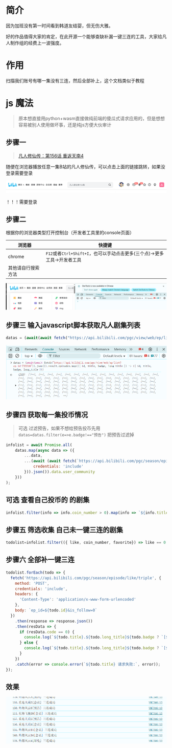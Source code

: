 # 简介

因为加班没有第一时间看到韩道友结婴，但无伤大雅。

好的作品值得大家的肯定，在此开源一个能够查缺补漏一键三连的工具，大家给凡人制作组的经费上一波强度。

# 作用
扫描我们账号有哪一集没有三连，然后全部补上，这个文档类似于教程

# js 魔法
> 原本想直接用python+wasm直接做纯前端的傻瓜式请求应用的，但是想想容易被别人使用做坏事，还是纯js方便大伙审计


## 步骤一

> [凡人修仙传：第156话 重返天南4](https://www.bilibili.com/bangumi/play/ep1231564/?share_source=copy_web)

随便在浏览器播放任意一集B站的凡人修仙传，可以点击上面的链接跳转，如果没登录需要登录

![alt text](image.png)

！！！需要登录

## 步骤二

根据你的浏览器类型打开控制台（开发者工具里的console页面）

|浏览器|快捷键|
|-|-|
|chrome|`F12`或者`Ctrl+Shift+I`，也可以手动点击更多(三个点)->更多工具->开发者工具|
|其他请自行搜索方法||
![alt text](image-1.png)

## 步骤三 输入javascript脚本获取凡人剧集列表

```javascript
datas = (await(await fetch("https://api.bilibili.com/pgc/view/web/ep/list?ep_id=733316")).json()).result.episodes.map(({ id, title, badge, long_title }) => ({ id, title, badge, long_title }))
```
![alt text](image-2.png)

## 步骤四 获取每一集投币情况

> 可选 过滤预告，如果不想给预告投币先用 `datas=datas.filter(e=>e.badge!=="预告")` 把预告过滤掉
```javascript
infolist = await Promise.all(
    datas.map(async data => ({
        ...data,
        ...(await (await fetch(`https://api.bilibili.com/pgc/season/episode/web/info?ep_id=${data.id}`, {
            credentials: 'include'
        })).json()).data.user_community
    }))
);
```
## 可选 查看自己投币的 的剧集
```javascript
infolist.filter(info => info.coin_number > 0).map(info => `${info.title}.${info.long_title}${info.badge ? `[${info.badge}]` : ''} 点赞${info.like}投币${info.coin_number}收藏${info.favorite}`)
```
## 步骤五 筛选收集 自己未一键三连的剧集
```javascript
todolist=infolist.filter(({ like, coin_number, favorite}) => like == 0 ||coin_number == 0 || favorite == 0)
```

## 步骤六 全部补一键三连
```javascript
todolist.forEach(todo => {
  fetch('https://api.bilibili.com/pgc/season/episode/like/triple', {
    method: 'POST',
    credentials: 'include',
    headers: {
      'Content-Type': 'application/x-www-form-urlencoded'
    },
    body: `ep_id=${todo.id}&is_follow=0`
  })
    .then(response => response.json())
    .then(resData => {
      if (resData.code == 0) {
        console.log(`${todo.title}.${todo.long_title}${todo.badge ? `[${todo.badge}]` : ''} 三连成功`);
      } else {
        console.log(`${todo.title}.${todo.long_title}${todo.badge ? `[${todo.badge}]` : ''} 三连失败 ${JSON.stringify(resData)}`);
      }
    })
    .catch(error => console.error(`${todo.title} 请求失败:`, error));
});

```

## 效果 

![alt text](image-3.png)